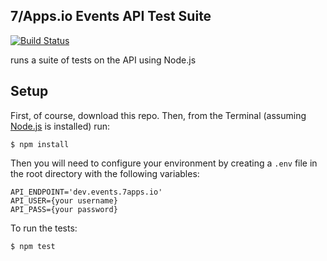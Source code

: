## 7/Apps.io Events API Test Suite

[![Build Status](https://travis-ci.org/sevenapps/EventGuestListManager-API-Tester.svg)](https://travis-ci.org/sevenapps/EventGuestListManager-API-Tester)

runs a suite of tests on the API using Node.js

## Setup

First, of course, download this repo. Then, from the Terminal (assuming [Node.js](http://nodejs.org/) is installed) run:

```
$ npm install
```

Then you will need to configure your environment by creating a `.env` file
in the root directory with the following variables:

```
API_ENDPOINT='dev.events.7apps.io'
API_USER={your username}
API_PASS={your password}
```

To run the tests:

```
$ npm test
```
